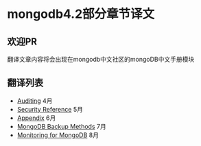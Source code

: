 # mongodb4.2部分章节译文
## 欢迎PR
翻译文章内容将会出现在mongodb中文社区的mongoDB中文手册模块
## 翻译列表 
- [Auditing](https://docs.mongodb.com/manual/core/auditing/)   4月
- [Security Reference](https://docs.mongodb.com/manual/reference/security/)  5月
- [Appendix](https://docs.mongodb.com/manual/appendix/security/) 6月
- [MongoDB Backup Methods](https://docs.mongodb.com/manual/core/backups/index.html) 7月
- [Monitoring for MongoDB](https://docs.mongodb.com/manual/administration/monitoring/index.html) 8月